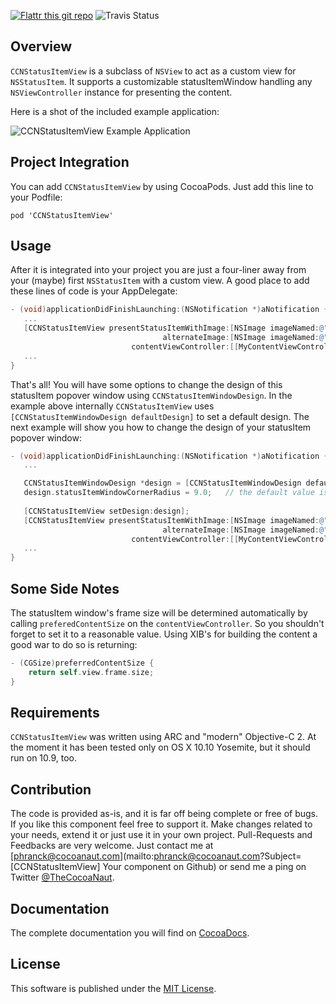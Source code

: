 [![Flattr this git repo](http://api.flattr.com/button/flattr-badge-large.png)](https://flattr.com/submit/auto?user_id=phranck&url=https://github.com/phranck/CCNStatusItemView&title=CCNStatusItemView&tags=github&category=software)
![Travis Status](https://travis-ci.org/phranck/CCNStatusItemView.png?branch=master)



## Overview

`CCNStatusItemView` is a subclass of `NSView` to act as a custom view for `NSStatusItem`. It supports a customizable statusItemWindow handling any `NSViewController` instance for presenting the content.

Here is a shot of the included example application:

![CCNStatusItemView Example Application](https://dl.dropbox.com/u/34133216/WebImages/Github/CCNStatusItemView.png)


## Project Integration

You can add `CCNStatusItemView` by using CocoaPods. Just add this line to your Podfile:

```
pod 'CCNStatusItemView'
```


## Usage

After it is integrated into your project you are just a four-liner away from your (maybe) first `NSStatusItem` with a custom view. A good place to add these lines of code is your AppDelegate:

```Objective-C
- (void)applicationDidFinishLaunching:(NSNotification *)aNotification {
   ...
   [CCNStatusItemView presentStatusItemWithImage:[NSImage imageNamed:@"statusBarIcon"]
                                  alternateImage:[NSImage imageNamed:@"statusBarAlternateIcon"]
                           contentViewController:[[MyContentViewController alloc] initWithNibName:NSStringFromClass([MyContentViewController class]) bundle:nil]];
   ...
}
```

That's all! You will have some options to change the design of this statusItem popover window using `CCNStatusItemWindowDesign`. In the example above internally `CCNStatusItemView` uses `[CCNStatusItemWindowDesign defaultDesign]` to set a default design. The next example will show you how to change the design of your statusItem popover window:

```Objective-C
- (void)applicationDidFinishLaunching:(NSNotification *)aNotification {
   ...

   CCNStatusItemWindowDesign *design = [CCNStatusItemWindowDesign defaultDesign];	// get the default design
   design.statusItemWindowCornerRadius = 9.0;	// the default value is 5.0
   
   [CCNStatusItemView setDesign:design];
   [CCNStatusItemView presentStatusItemWithImage:[NSImage imageNamed:@"statusBarIcon"]
                                  alternateImage:[NSImage imageNamed:@"statusBarAlternateIcon"]
                           contentViewController:[[MyContentViewController alloc] initWithNibName:NSStringFromClass([MyContentViewController class]) bundle:nil]];
   ...
}
```


## Some Side Notes

The statusItem window's frame size will be determined automatically by calling `preferedContentSize` on the `contentViewController`. So you shouldn't forget to set it to a reasonable value. Using XIB's for building the content a good war to do so is returning:

```Objective-C
- (CGSize)preferredContentSize {
    return self.view.frame.size;
}

```


## Requirements

`CCNStatusItemView` was written using ARC and "modern" Objective-C 2. At the moment it has been tested only on OS X 10.10 Yosemite, but it should run on 10.9, too.


## Contribution

The code is provided as-is, and it is far off being complete or free of bugs. If you like this component feel free to support it. Make changes related to your needs, extend it or just use it in your own project. Pull-Requests and Feedbacks are very welcome. Just contact me at [phranck@cocoanaut.com](mailto:phranck@cocoanaut.com?Subject=[CCNStatusItemView] Your component on Github) or send me a ping on Twitter [@TheCocoaNaut](http://twitter.com/TheCocoaNaut). 


## Documentation
The complete documentation you will find on [CocoaDocs](http://cocoadocs.org/docsets/CCNStatusItemView/).


## License
This software is published under the [MIT License](http://cocoanaut.mit-license.org).
